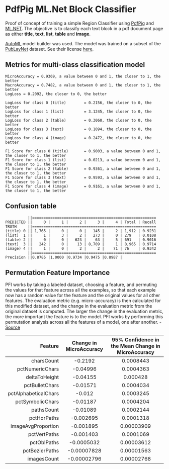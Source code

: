 # PdfPig ML.Net Block Classifier
Proof of concept of training a simple Region Classifier using [PdfPig](https://github.com/UglyToad/PdfPig) and [ML.NET](https://github.com/dotnet/machinelearning). 
The objective is to classify each text block in a pdf document page as either __title__, __text__, __list__, __table__ and __image__.

[AutoML](https://docs.microsoft.com/en-us/dotnet/machine-learning/automate-training-with-model-builder) model builder was used. The model was
trained on a subset of the [PubLayNet](https://github.com/ibm-aur-nlp/PubLayNet#getting-data) dataset. See their license [here](https://cdla.io/permissive-1-0/).

## Metrics for multi-class classification model
```
MicroAccuracy = 0.9369, a value between 0 and 1, the closer to 1, the better
MacroAccuracy = 0.7482, a value between 0 and 1, the closer to 1, the better
LogLoss = 0.2092, the closer to 0, the better

LogLoss for class 0 (title)        = 0.2156, the closer to 0, the better
LogLoss for class 1 (list)         = 3.1245, the closer to 0, the better
LogLoss for class 2 (table)        = 0.3060, the closer to 0, the better
LogLoss for class 3 (text)         = 0.1094, the closer to 0, the better
LogLoss for class 4 (image)        = 0.2472, the closer to 0, the better

F1 Score for class 0 (title)       = 0.9003, a value between 0 and 1, the closer to 1, the better
F1 Score for class 1 (list)        = 0.0213, a value between 0 and 1, the closer to 1, the better
F1 Score for class 2 (table)       = 0.9361, a value between 0 and 1, the closer to 1, the better
F1 Score for class 3 (text)        = 0.9593, a value between 0 and 1, the closer to 1, the better
F1 Score for class 4 (image)       = 0.9161, a value between 0 and 1, the closer to 1, the better
```

## Confusion table
```
          ||=======================================================
PREDICTED ||     0 |     1 |     2 |     3 |     4 | Total | Recall
TRUTH     ||=======================================================
(title) 0 || 1,765 |     0 |     0 |   145 |     2 | 1,912 | 0.9231
(list)  1 ||     1 |     3 |     2 |   273 |     0 | 279   | 0.0108
(table) 2 ||     0 |     0 |   623 |    63 |     5 | 691   | 0.9016
(text)  3 ||   242 |     0 |    13 | 8,709 |     1 | 8,965 | 0.9714
(image) 4 ||     1 |     0 |     2 |     2 |    71 | 76    | 0.9342
          ||=======================================================
Precision ||0.8785 |1.0000 |0.9734 |0.9475 |0.8987 |
```

## Permutation Feature Importance
PFI works by taking a labeled dataset, choosing a feature, and permuting the values for that
feature across all the examples, so that each example now has a random value for the feature
and the original values for all other features. The evaluation metric (e.g. micro-accuracy) is
then calculated for this modified dataset, and the change in the evaluation metric from the
original dataset is computed. The larger the change in the evaluation metric, the more
important the feature is to the model. PFI works by performing this permutation analysis
across all the features of a model, one after another. - [Source]( https://docs.microsoft.com/en-us/dotnet/api/microsoft.ml.permutationfeatureimportanceextensions.permutationfeatureimportance?view=ml-dotnet#Microsoft_ML_PermutationFeatureImportanceExtensions_PermutationFeatureImportance__1_Microsoft_ML_MulticlassClassificationCatalog_Microsoft_ML_ISingleFeaturePredictionTransformer___0__Microsoft_ML_IDataView_System_String_System_Boolean_System_Nullable_System_Int32__System_Int32_)

|Feature              | Change in MicroAccuracy | 95% Confidence in the Mean Change in MicroAccuracy |
|--------------------:|:-----------------------:|:--------------------------------------------------:|
|charsCount           |-0.2192                  |0.0008443                                           |
|pctNumericChars      |-0.04996                 |0.0004363                                           |
|deltaToHeight        |-0.04155                 |0.000428                                            |
|pctBulletChars       |-0.01571                 |0.0004034                                           |
|pctAlphabeticalChars |-0.012                   |0.0003245                                           |
|pctSymbolicChars     |-0.01187                 |0.0004204                                           |
|pathsCount           |-0.01089                 |0.0002144                                           |
|pctHorPaths          |-0.002695                |0.0001318                                           |
|imageAvgProportion   |-0.001895                |0.00003909                                          |
|pctVertPaths         |-0.001403                |0.0001069                                           |
|pctOblPaths          |-0.0005032               |0.00003612                                          |
|pctBezierPaths       |-0.00007828              |0.00001563                                          |
|imagesCount          |-0.00002796              |0.00002768                                          |

